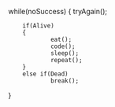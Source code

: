 while(noSuccess)
{
        tryAgain();
        
        if(Alive)
        {
                eat();
                code();
                sleep();
                repeat();
        }
        else if(Dead)
                break();
}

